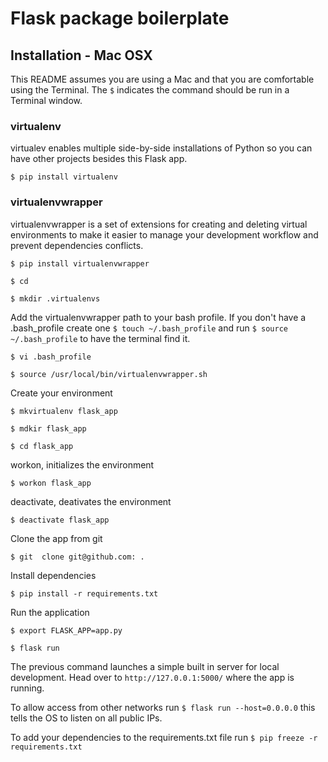 # Flask package boilerplate

## Installation - Mac OSX

This README assumes you are using a Mac and that you are comfortable using the Terminal. The `$` indicates the command should be run in a Terminal window.

### virtualenv

virtualev enables multiple side-by-side installations of Python so you can have other projects besides this Flask app.

`$ pip install virtualenv`

### virtualenvwrapper

virtualenvwrapper is a set of extensions for creating and deleting virtual environments to make it easier to manage your development workflow and prevent dependencies conflicts.

`$ pip install virtualenvwrapper`

`$ cd`

`$ mkdir .virtualenvs`

Add the virtualenvwrapper path to your bash profile. If you don't have a .bash_profile create one `$ touch ~/.bash_profile` and run `$ source ~/.bash_profile` to have the terminal find it.

`$ vi .bash_profile`

`$ source /usr/local/bin/virtualenvwrapper.sh`

Create your environment

`$ mkvirtualenv flask_app`

`$ mdkir flask_app`

`$ cd flask_app`

workon, initializes the environment

`$ workon flask_app`

deactivate, deativates the environment

`$ deactivate flask_app`

Clone the app from git

`$ git  clone git@github.com: . `

Install dependencies

`$ pip install -r requirements.txt`

Run the application

`$ export FLASK_APP=app.py`

`$ flask run`

The previous command launches a simple built in server for local development. Head over to `http://127.0.0.1:5000/` where the app is running.

To allow access from other networks run `$ flask run --host=0.0.0.0` this tells the OS to listen on all public IPs.

To add your dependencies to the requirements.txt file run `$ pip freeze -r requirements.txt`
